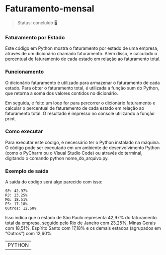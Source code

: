 <h1>Faturamento-mensal</h1>

> Status: concluído  🖥️

### Faturamento por Estado

Este código em Python mostra o faturamento por estado de uma empresa, através de um dicionário chamado faturamento. Além disso, é calculado o percentual de faturamento de cada estado em relação ao faturamento total.

### Funcionamento

O dicionário faturamento é utilizado para armazenar o faturamento de cada estado. Para obter o faturamento total, é utilizada a função sum do Python, que retorna a soma dos valores contidos no dicionário.

Em seguida, é feito um loop for para percorrer o dicionário faturamento e calcular o percentual de faturamento de cada estado em relação ao faturamento total. O resultado é impresso no console utilizando a função print.

### Como executar
Para executar este código, é necessário ter o Python instalado na máquina. O código pode ser executado em um ambiente de desenvolvimento Python (como o PyCharm ou o Visual Studio Code) ou através do terminal, digitando o comando python nome_do_arquivo.py.

### Exemplo de saída
A saída do código será algo parecido com isso:
```
SP: 42.97%
RJ: 23.25%
MG: 18.51%
ES: 17.18%
Outros: 12.60%

```
Isso indica que o estado de São Paulo representa 42,97% do faturamento total da empresa, seguido pelo Rio de Janeiro com 23,25%, Minas Gerais com 18,51%, Espírito Santo com 17,18% e os demais estados (agrupados em "Outros") com 12,60%.

<table>
  <tr>
    <td>PYTHON</td>
    
  </tr>
 
</table>
